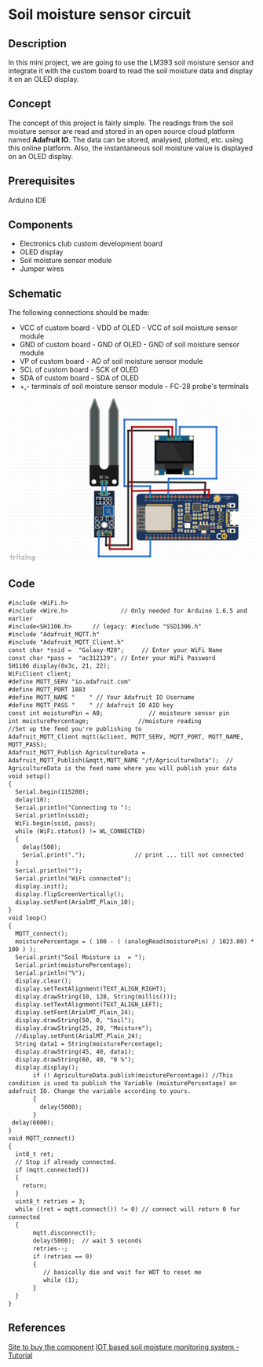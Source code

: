 # Soil moisture sensor circuit
## Description
In this mini project, we are going to use the LM393 soil moisture sensor and integrate it with the custom board to read the soil moisture data and display it on an OLED display.
## Concept 
The concept of this project is fairly simple. The readings from the soil moisture sensor are read and stored in an open source cloud platform named **Adafruit IO**. The data can be stored, analysed, plotted, etc. using this online platform. Also, the instantaneous soil moisture value is displayed on an OLED display.
## Prerequisites
Arduino IDE
## Components
* Electronics club custom development board
* OLED display
* Soil moisture sensor module
* Jumper wires
## Schematic
The following connections should be made:

* VCC of custom board - VDD of OLED - VCC of soil moisture sensor module
* GND of custom board - GND of OLED - GND of soil moisture sensor module
* VP of custom board - AO of soil moisture sensor module
* SCL of custom board - SCK of OLED
* SDA of custom board - SDA of OLED
* +,- terminals of soil moisture sensor module - FC-28 probe's terminals

![temp](https://github.com/CFI-Electronics-Club/Dev-Board-Documentation/blob/main/Ruban/images/soilmos.jpg)
## Code

    #include <WiFi.h>
    #include <Wire.h>               // Only needed for Arduino 1.6.5 and earlier
    #include<SH1106.h>      // legacy: #include "SSD1306.h"
    #include "Adafruit_MQTT.h"
    #include "Adafruit_MQTT_Client.h"
    const char *ssid =  "Galaxy-M20";     // Enter your WiFi Name
    const char *pass =  "ac312129"; // Enter your WiFi Password
    SH1106 display(0x3c, 21, 22);
    WiFiClient client;
    #define MQTT_SERV "io.adafruit.com"
    #define MQTT_PORT 1883
    #define MQTT_NAME "    " // Your Adafruit IO Username
    #define MQTT_PASS "    " // Adafruit IO AIO key
    const int moisturePin = A0;             // moisteure sensor pin
    int moisturePercentage;              //moisture reading
    //Set up the feed you're publishing to
    Adafruit_MQTT_Client mqtt(&client, MQTT_SERV, MQTT_PORT, MQTT_NAME, MQTT_PASS);
    Adafruit_MQTT_Publish AgricultureData = Adafruit_MQTT_Publish(&mqtt,MQTT_NAME "/f/AgricultureData");  // AgricultureData is the feed name where you will publish your data
    void setup()
    {
      Serial.begin(115200);
      delay(10);
      Serial.println("Connecting to ");
      Serial.println(ssid);
      WiFi.begin(ssid, pass);
      while (WiFi.status() != WL_CONNECTED)
      {
        delay(500);
        Serial.print(".");              // print ... till not connected
      }
      Serial.println("");
      Serial.println("WiFi connected");
      display.init();
      display.flipScreenVertically();
      display.setFont(ArialMT_Plain_10);
    } 
    void loop()
    {
      MQTT_connect();
      moisturePercentage = ( 100 - ( (analogRead(moisturePin) / 1023.00) * 100 ) );
      Serial.print("Soil Moisture is  = ");
      Serial.print(moisturePercentage);
      Serial.println("%");
      display.clear();
      display.setTextAlignment(TEXT_ALIGN_RIGHT);
      display.drawString(10, 128, String(millis()));
      display.setTextAlignment(TEXT_ALIGN_LEFT);
      display.setFont(ArialMT_Plain_24);
      display.drawString(50, 0, "Soil");
      display.drawString(25, 20, "Moisture");
      //display.setFont(ArialMT_Plain_24);
      String data1 = String(moisturePercentage);
      display.drawString(45, 40, data1);
      display.drawString(60, 40, "0 %");
      display.display();
           if (! AgricultureData.publish(moisturePercentage)) //This condition is used to publish the Variable (moisturePercentage) on adafruit IO. Change the variable according to yours.
           {                     
             delay(5000);   
           }
     delay(6000);
    }
    void MQTT_connect() 
    {
      int8_t ret;
      // Stop if already connected.
      if (mqtt.connected()) 
      {
        return;
      }
      uint8_t retries = 3;
      while ((ret = mqtt.connect()) != 0) // connect will return 0 for connected
      { 
           mqtt.disconnect();
           delay(5000);  // wait 5 seconds
           retries--;
           if (retries == 0) 
           {
              // basically die and wait for WDT to reset me
              while (1);
           }
      }
    }
    
## References
[Site to buy the component](https://robu.in/product/soil-moisture-meter-soil-humidity-sensor-water-sensor-soil-hygrometer-ardunio/)
[IOT based soil moisture monitoring system - Tutorial](https://iotdesignpro.com/projects/iot-based-soil-moisture-monitoring-system-using-esp32)
